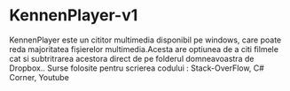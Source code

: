 # KennenPlayer-v1
KennenPlayer este un cititor multimedia disponibil pe windows,  care poate reda majoritatea fișierelor multimedia.Acesta are optiunea de a citi filmele cat si subtritrarea acestora direct de pe folderul domneavoastra de Dropbox..
Surse folosite pentru scrierea codului : Stack-OverFlow, C# Corner, Youtube
